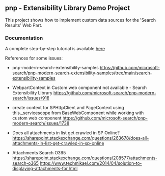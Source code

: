 ## pnp - Extensibility Library Demo Project

This project shows how to implement custom data sources for the 'Search Results' Web Part.

### Documentation

A complete step-by-step tutorial is available [here](https://microsoft-search.github.io/pnp-modern-search/extensibility/)



References for some issues:

- pnp-modern-search-extensibility-samples
https://github.com/microsoft-search/pnp-modern-search-extensibility-samples/tree/main/search-extensibility-samples

- WebpartContext in Custom web component not available - Search Extensibility Library
https://github.com/microsoft-search/pnp-modern-search/issues/918

- create context for SPHttpClient and PageContext using this._servicescope from BaseWebComponent while working with custom web component
https://github.com/microsoft-search/pnp-modern-search/issues/1738

- Does all attachments in list get crawled in SP Online?
https://sharepoint.stackexchange.com/questions/263678/does-all-attachments-in-list-get-crawled-in-sp-online

- Attachments Search O365
https://sharepoint.stackexchange.com/questions/208577/attachments-search-o365
https://www.techmikael.com/2014/04/solution-to-displaying-attachments-for.html

